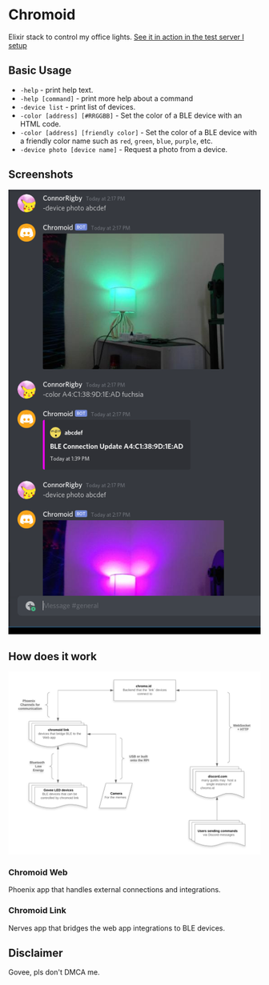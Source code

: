 # Chromoid

Elixir stack to control my office lights.
[See it in action in the test server I setup](https://discord.gg/HdbPkUJ)

## Basic Usage

* `-help` - print help text.
* `-help [command]` - print more help about a command
* `-device list` - print list of devices.
* `-color [address] [#RRGGBB]` - Set the color of a BLE device with an HTML
code.
* `-color [address] [friendly color]` - Set the color of a BLE device with a
friendly color name such as `red`, `green`, `blue`, `purple`, etc.
* `-device photo [device name]` - Request a photo from a device.

## Screenshots

![basic-usage](assets/screenshot0001.png)

## How does it work

![functional-diagram](assets/chromoid-functional-diagram.png)

### Chromoid Web

Phoenix app that handles external connections and integrations.

### Chromoid Link

Nerves app that bridges the web app integrations to BLE devices.

## Disclaimer

Govee, pls don't DMCA me.
